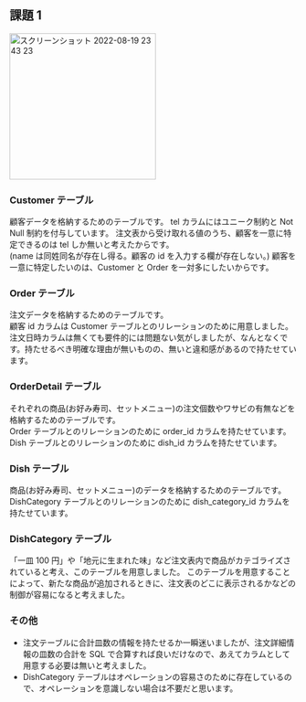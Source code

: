 ## 課題 1

<img width="256" alt="スクリーンショット 2022-08-19 23 43 23" src="https://user-images.githubusercontent.com/76472239/185644398-c4f907a4-6a43-4db4-89b3-04d1a885b681.png">


### Customer テーブル

顧客データを格納するためのテーブルです。
tel カラムにはユニーク制約と Not Null 制約を付与しています。
注文表から受け取れる値のうち、顧客を一意に特定できるのは tel しか無いと考えたからです。  
(name は同姓同名が存在し得る。顧客の id を入力する欄が存在しない。)
顧客を一意に特定したいのは、Customer と Order を一対多にしたいからです。

### Order テーブル

注文データを格納するためのテーブルです。  
顧客 id カラムは Customer テーブルとのリレーションのために用意しました。  
注文日時カラムは無くても要件的には問題ない気がしましたが、なんとなくです。持たせるべき明確な理由が無いものの、無いと違和感があるので持たせています。

### OrderDetail テーブル

それぞれの商品(お好み寿司、セットメニュー)の注文個数やワサビの有無などを格納するためのテーブルです。  
Order テーブルとのリレーションのために order_id カラムを持たせています。  
Dish テーブルとのリレーションのために dish_id カラムを持たせています。

### Dish テーブル

商品(お好み寿司、セットメニュー)のデータを格納するためのテーブルです。
DishCategory テーブルとのリレーションのために dish_category_id カラムを持たせています。

### DishCategory テーブル

「一皿 100 円」や「地元に生まれた味」など注文表内で商品がカテゴライズされていると考え、このテーブルを用意しました。 このテーブルを用意することによって、新たな商品が追加されるときに、注文表のどこに表示されるかなどの制御が容易になると考えました。

### その他

- 注文テーブルに合計皿数の情報を持たせるか一瞬迷いましたが、注文詳細情報の皿数の合計を SQL で合算すれば良いだけなので、あえてカラムとして用意する必要は無いと考えました。
- DishCategory テーブルはオペレーションの容易さのために存在しているので、オペレーションを意識しない場合は不要だと思います。
